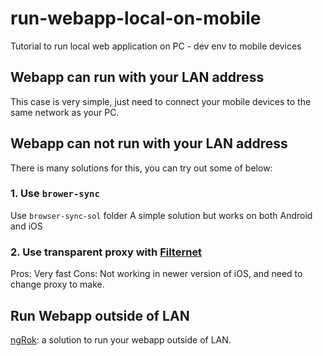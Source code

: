 # run-webapp-local-on-mobile
Tutorial to run local web application on PC - dev env to mobile devices

## Webapp can run with your LAN address

This case is very simple, just need to connect your mobile devices to the same network as your PC.

## Webapp can not run with your LAN address

There is many solutions for this, you can try out some of below:

### 1. Use `brower-sync`


Use `browser-sync-sol` folder
A simple solution but works on both Android and iOS

### 2. Use transparent proxy with [Filternet](https://github.com/vanduc1102/filternet)

Pros: Very fast
Cons: Not working in newer version of iOS, and need to change proxy to make.

## Run Webapp outside of LAN

[ngRok](https://ngrok.com/): a solution to run your webapp outside of LAN.



